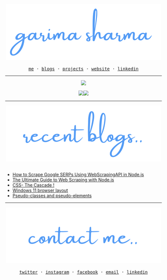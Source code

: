 <p align="center">
  <a href="https://garimasharma.netlify.app">
    <img src="Assests/garimalogo.svg"> 
  </a> <br> <br>
  <samp>
    <a href="https://twitter.com/garimavatss" target="_blank">me</a> ·
    <a target="_blank" href="https://dev.to/garimasharma">blogs</a> ·
    <a target="_blank" href="https://github.com/Garima-sharma814?tab=repositories">projects</a> ·
    <a target="_blank" href="https://garimasharma.netlify.app">website</a> ·
    <a target="_blank" href="https://www.linkedin.com/in/garima-sharma08/">linkedin</a>
  </samp>
</p>

<hr>
<p align="center"><img src="https://gpvc.arturio.dev/Garima-sharma814"></p>
<div align="center">
 <img src="https://github-readme-stats.vercel.app/api?username=Garima-sharma814&show_icons=true&count_private=true&theme=tokyonight&bg_color=ffffff00&hide_border=true"><img src="https://github-readme-stats.vercel.app/api/top-langs/?username=Garima-sharma814&layout=compact&theme=tokyonight&bg_color=ffffff00&hide_border=true"> </div>

<hr>

<p align="center">
  <a href="https://dev.to/garimasharma">
    <img src="Assests/blogs.svg">
  </a> <br> <br>

<!-- BLOG-POST-LIST:START -->
- [How to Scrape Google SERPs Using WebScrapingAPI in Node.js](https://dev.to/garimasharma/how-to-scrape-google-serps-using-webscrapingapi-in-node-js-4f3g)
- [The Ultimate Guide to Web Scraping with Node.js](https://dev.to/garimasharma/the-ultimate-guide-to-web-scraping-with-node-js-bn3)
- [CSS- The Cascade !](https://dev.to/garimasharma/css-the-cascade-8i0)
- [Windows 11 browser layout](https://dev.to/garimasharma/windows-11-browser-layout-403f)
- [Pseudo-classes and pseudo-elements](https://dev.to/garimasharma/pseudo-classes-and-pseudo-elements-npp)
<!-- BLOG-POST-LIST:END -->
</p>

<hr>

<p align="center">
  <a href="#" >
    <img src="Assests/contactme.svg"> </a> <br> <br>
 
  <samp>
    <a target="_blank" href="https://twitter.com/garimavatss">twitter</a> ·
    <a target="_blank" href="https://www.instagram.com/garimaasharma_/">instagram</a> ·
    <a target="_blank" href="https://www.facebook.com/garima.vats.143/">facebook</a> ·
    <a target="_blank" href="mailto:sharmagarima814@gmail.com">email</a> ·
    <a target="_blank" href="https://www.linkedin.com/in/garima-sharma08/">linkedin</a>
  </samp>
</p>
